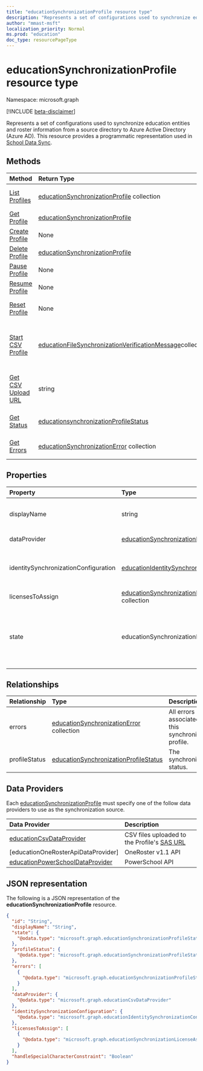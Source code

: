 ```yaml
---
title: "educationSynchronizationProfile resource type"
description: "Represents a set of configurations used to synchronize education entities and roster information from a source directory to Azure Active Directory (Azure AD). This resource provides a programmatic representation used in School Data Sync."
author: "mmast-msft"
localization_priority: Normal
ms.prod: "education"
doc_type: resourcePageType
---
```


# educationSynchronizationProfile resource type

Namespace: microsoft.graph

[!INCLUDE [beta-disclaimer](../../includes/beta-disclaimer.md)]

Represents a set of configurations used to synchronize education entities and roster information from a source directory to Azure Active Directory (Azure AD). This resource provides a programmatic representation used in [School Data Sync](https://sds.microsoft.com).

## Methods

| Method                                                                    | Return Type                                                 | Description                                                                                                                    |
| :------------------------------------------------------------------------ | :---------------------------------------------------------- | :----------------------------------------------------------------------------------------------------------------------------- |
| [List Profiles](../api/educationsynchronizationprofile-list.md)           | [educationSynchronizationProfile] collection                | Get a list of all the synchronization profiles in the tenant.                                                                  |
| [Get Profile](../api/educationsynchronizationprofile-get.md)              | [educationSynchronizationProfile]                           | Retrieve a specific profile given the profile identifier.                                                                      |
| [Create Profile](../api/educationsynchronizationprofile-post.md)          | None                                                        | Create a new synchronization profile.                                                                                          |
| [Delete Profile](../api/educationsynchronizationprofile-delete.md)        | [educationSynchronizationProfile]                           | Delete a specific profile given the profile identifier.                                                                        |
| [Pause Profile](../api/educationsynchronizationprofile-pause.md)          | None                                                        | Pause an ongoing synchronization.                                                                                              |
| [Resume Profile](../api/educationsynchronizationprofile-resume.md)        | None                                                        | Resume a paused synchronization.                                                                                               |
| [Reset Profile](../api/educationsynchronizationprofile-reset.md)          | None                                                        | Reset the state of the profile and restart synchronization.                                                                    |
| [Start CSV Profile](../api/educationsynchronizationprofile-start.md)      | [educationFileSynchronizationVerificationMessage]collection | Verify the uploaded source files and start synchronization. Applies only when the data provider is [educationCsvDataProvider]. |
| [Get CSV Upload URL](../api/educationsynchronizationprofile-uploadurl.md) | string                                                      | Return the short-lived URL to upload CSV data files. Applies only when the data provider is [educationCsvDataProvider].        |
| [Get Status](../api/educationsynchronizationprofilestatus-get.md)         | [educationsynchronizationProfileStatus]                     | Return the status of a specific synchronization profile.                                                                       |
| [Get Errors](../api/educationsynchronizationerrors-get.md)                | [educationSynchronizationError] collection                  | Get all the errors generated during synchronization.                                                                           |

## Properties

| Property                             | Type                                                   | Description                                                                                                                       |
| :----------------------------------- | :----------------------------------------------------- | :-------------------------------------------------------------------------------------------------------------------------------- |
| displayName                          | string                                                 | Name of the configuration profile for syncing identities.                                                                         |
| dataProvider                         | [educationSynchronizationDataProvider]                 | The data provider used for the profile.                                                                                           |
| identitySynchronizationConfiguration | [educationIdentitySynchronizationConfiguration]        | Determines how the Profile should [create new][fullsync] or [match existing][dirsync] AAD Users.                                  |
| licensesToAssign                     | [educationSynchronizationLicenseAssignment] collection | License setup configuration.                                                                                                      |
| state                                | educationSynchronizationProfileState                   | The state of the profile. Possible values are: `provisioning`, `provisioned`, `provisioningFailed`, `deleting`, `deletionFailed`. |

## Relationships

| Relationship  | Type                                       | Description                                              |
| :------------ | :----------------------------------------- | :------------------------------------------------------- |
| errors        | [educationSynchronizationError] collection | All errors associated with this synchronization profile. |
| profileStatus | [educationSynchronizationProfileStatus]    | The synchronization status.                              |

## Data Providers

Each [educationSynchronizationProfile] must specify one of the follow data providers to use as the synchronization source.

| Data Provider                       | Description                                                                                        |
| :---------------------------------- | :------------------------------------------------------------------------------------------------- |
| [educationCsvDataProvider]          | CSV files uploaded to the Profile's [SAS URL](../api/educationsynchronizationprofile-uploadurl.md) |
| [educationOneRosterApiDataProvider] | OneRoster v1.1 API                                                                                 |
| [educationPowerSchoolDataProvider]  | PowerSchool API                                                                                    |

## JSON representation

The following is a JSON representation of the **educationSynchronizationProfile** resource.

<!-- {
  "blockType": "resource",
  "keyProperty": "id",
  "optionalProperties": [

  ],
  "baseType": "microsoft.graph.entity",
  "@odata.type": "microsoft.graph.educationSynchronizationProfile"
}-->

```json
{
  "id": "String",
  "displayName": "String",
  "state": {
    "@odata.type": "microsoft.graph.educationSynchronizationProfileState"
  },
  "profileStatus": {
    "@odata.type": "microsoft.graph.educationSynchronizationProfileStatus"
  },
  "errors": [
    {
      "@odata.type": "microsoft.graph.educationSynchronizationProfileStatus"
    }
  ],
  "dataProvider": {
    "@odata.type": "microsoft.graph.educationCsvDataProvider"
  },
  "identitySynchronizationConfiguration": {
    "@odata.type": "microsoft.graph.educationIdentitySynchronizationConfiguration"
  },
  "licensesToAssign": [
    {
      "@odata.type": "microsoft.graph.educationSynchronizationLicenseAssignment"
    }
  ],
  "handleSpecialCharacterConstraint": "Boolean"
}
```

[educationsynchronizationprofile]: educationsynchronizationprofile.md
[educationsynchronizationprofilestatus]: educationsynchronizationProfileStatus.md
[educationsynchronizationerror]: educationSynchronizationError.md
[educationfilesynchronizationverificationmessage]: educationFileSynchronizationVerificationMessage.md
[educationcsvdataprovider]: educationCsvDataProvider.md
[educationsynchronizationdataprovider]: educationSynchronizationDataProvider.md
[educationidentitysynchronizationconfiguration]: educationIdentitySynchronizationConfiguration.md
[educationsynchronizationlicenseassignment]: educationSynchronizationLicenseAssignment.md
[fullsync]: educationidentitycreationconfiguration.md
[dirsync]: educationidentitycreationconfiguration.md
[educationpowerschooldataprovider]: educationPowerSchoolDataProvider.md
[educationcsvdataprovider]: educationCsvDataProvider.md

<!-- uuid: 16cd6b66-4b1a-43a1-adaf-3a886856ed98
2020-05-06 14:57:30 UTC -->
<!-- {
  "type": "#page.annotation",
  "description": "educationSynchronizationProfile resource",
  "keywords": "",
  "section": "documentation",
  "tocPath": "",
  "suppressions": [
      "Error: microsoft.graph.educationSynchronizationProfile/dataProvider:\r\n      Referenced type microsoft.graph.educationSynchronizationDataProvider is not defined in the doc set! Potential suggestion: UNKNOWN"
  ]
}-->
